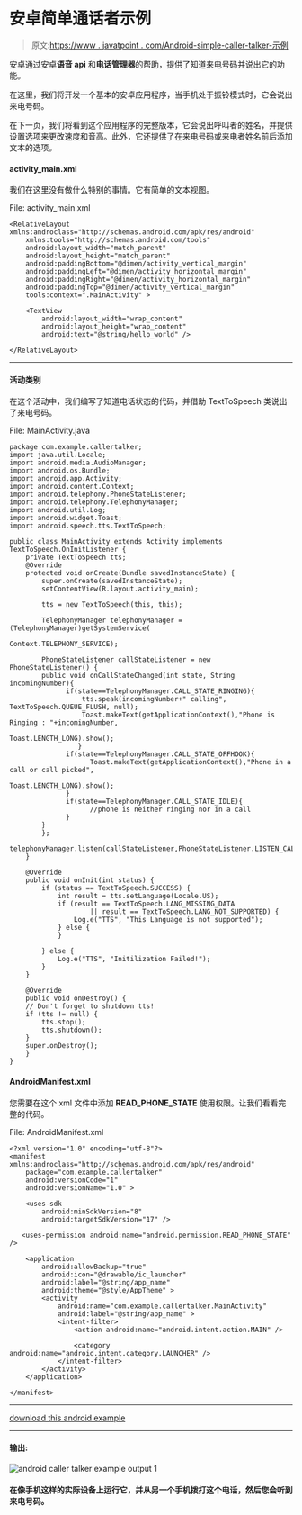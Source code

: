 # 安卓简单通话者示例

> 原文:[https://www . javatpoint . com/Android-simple-caller-talker-示例](https://www.javatpoint.com/android-simple-caller-talker-example)

安卓通过安卓**语音 api** 和**电话管理器**的帮助，提供了知道来电号码并说出它的功能。

在这里，我们将开发一个基本的安卓应用程序，当手机处于振铃模式时，它会说出来电号码。

在下一页，我们将看到这个应用程序的完整版本，它会说出呼叫者的姓名，并提供设置选项来更改速度和音高。此外，它还提供了在来电号码或来电者姓名前后添加文本的选项。

#### activity_main.xml

我们在这里没有做什么特别的事情。它有简单的文本视图。

File: activity_main.xml

```
<RelativeLayout xmlns:androclass="http://schemas.android.com/apk/res/android"
    xmlns:tools="http://schemas.android.com/tools"
    android:layout_width="match_parent"
    android:layout_height="match_parent"
    android:paddingBottom="@dimen/activity_vertical_margin"
    android:paddingLeft="@dimen/activity_horizontal_margin"
    android:paddingRight="@dimen/activity_horizontal_margin"
    android:paddingTop="@dimen/activity_vertical_margin"
    tools:context=".MainActivity" >

    <TextView
        android:layout_width="wrap_content"
        android:layout_height="wrap_content"
        android:text="@string/hello_world" />

</RelativeLayout>

```

* * *

#### 活动类别

在这个活动中，我们编写了知道电话状态的代码，并借助 TextToSpeech 类说出了来电号码。

File: MainActivity.java

```
package com.example.callertalker;
import java.util.Locale;
import android.media.AudioManager;
import android.os.Bundle;
import android.app.Activity;
import android.content.Context;
import android.telephony.PhoneStateListener;
import android.telephony.TelephonyManager;
import android.util.Log;
import android.widget.Toast;
import android.speech.tts.TextToSpeech;

public class MainActivity extends Activity implements TextToSpeech.OnInitListener {
	private TextToSpeech tts;
	@Override
	protected void onCreate(Bundle savedInstanceState) {
		super.onCreate(savedInstanceState);
		setContentView(R.layout.activity_main);

		tts = new TextToSpeech(this, this);

        TelephonyManager telephonyManager = (TelephonyManager)getSystemService(
                                                                         Context.TELEPHONY_SERVICE);

        PhoneStateListener callStateListener = new PhoneStateListener() {
        public void onCallStateChanged(int state, String incomingNumber){
              if(state==TelephonyManager.CALL_STATE_RINGING){
            	  tts.speak(incomingNumber+" calling", TextToSpeech.QUEUE_FLUSH, null);
                  Toast.makeText(getApplicationContext(),"Phone is Ringing : "+incomingNumber, 
                                                                               Toast.LENGTH_LONG).show();
                 }
              if(state==TelephonyManager.CALL_STATE_OFFHOOK){
                    Toast.makeText(getApplicationContext(),"Phone in a call or call picked", 
                                                                                  Toast.LENGTH_LONG).show();
              }
              if(state==TelephonyManager.CALL_STATE_IDLE){
                    //phone is neither ringing nor in a call
              }
        }
        };
        telephonyManager.listen(callStateListener,PhoneStateListener.LISTEN_CALL_STATE);
	}

	@Override
	public void onInit(int status) {
		if (status == TextToSpeech.SUCCESS) {
			int result = tts.setLanguage(Locale.US);
		    if (result == TextToSpeech.LANG_MISSING_DATA
		            || result == TextToSpeech.LANG_NOT_SUPPORTED) {
		        Log.e("TTS", "This Language is not supported");
		    } else {    	
		    }

		} else {
		    Log.e("TTS", "Initilization Failed!");
		}
	}

	@Override
	public void onDestroy() {
	// Don't forget to shutdown tts!
	if (tts != null) {
	    tts.stop();
	    tts.shutdown();
	}
	super.onDestroy();
	}
}

```

#### AndroidManifest.xml

您需要在这个 xml 文件中添加 **READ_PHONE_STATE** 使用权限。让我们看看完整的代码。

File: AndroidManifest.xml

```
<?xml version="1.0" encoding="utf-8"?>
<manifest xmlns:androclass="http://schemas.android.com/apk/res/android"
    package="com.example.callertalker"
    android:versionCode="1"
    android:versionName="1.0" >

    <uses-sdk
        android:minSdkVersion="8"
        android:targetSdkVersion="17" />

   <uses-permission android:name="android.permission.READ_PHONE_STATE" />

    <application
        android:allowBackup="true"
        android:icon="@drawable/ic_launcher"
        android:label="@string/app_name"
        android:theme="@style/AppTheme" >
        <activity
            android:name="com.example.callertalker.MainActivity"
            android:label="@string/app_name" >
            <intent-filter>
                <action android:name="android.intent.action.MAIN" />

                <category android:name="android.intent.category.LAUNCHER" />
            </intent-filter>
        </activity>
    </application>

</manifest>

```

* * *

[download this android example](https://static.javatpoint.com/src/android/simplecallertalker.zip)

* * *

#### 输出:

![android caller talker example output 1](../Images/ae1dc5480aa5a206a59d326b7741de20.png)

#### 在像手机这样的实际设备上运行它，并从另一个手机拨打这个电话，然后您会听到来电号码。